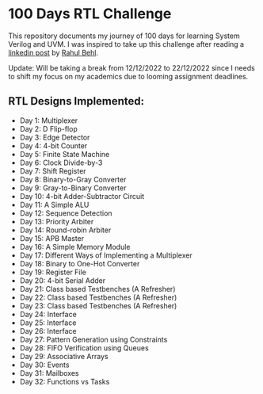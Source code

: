 # 100 Days RTL Challenge

This repository documents my journey of 100 days for learning System Verilog and UVM. I was inspired to take up this challenge after reading a [linkedin post](https://www.linkedin.com/posts/raulbehl_100daysofrtl-100daysofrtl-verilog-activity-6941643220841828352-oBlD/?utm_source=linkedin_share&utm_medium=member_desktop_web) by [Rahul Behl](https://github.com/raulbehl/100DaysOfRTL).

Update: Will be taking a break from 12/12/2022 to 22/12/2022 since I needs to shift my focus on my academics due to looming assignment deadlines.

## RTL Designs Implemented:
* Day 1: Multiplexer
* Day 2: D Flip-flop
* Day 3: Edge Detector
* Day 4: 4-bit Counter
* Day 5: Finite State Machine
* Day 6: Clock Divide-by-3
* Day 7: Shift Register
* Day 8: Binary-to-Gray Converter
* Day 9: Gray-to-Binary Converter
* Day 10: 4-bit Adder-Subtractor Circuit
* Day 11: A Simple ALU
* Day 12: Sequence Detection
* Day 13: Priority Arbiter
* Day 14: Round-robin Arbiter
* Day 15: APB Master
* Day 16: A Simple Memory Module
* Day 17: Different Ways of Implementing a Multiplexer
* Day 18: Binary to One-Hot Converter 
* Day 19: Register File
* Day 20: 4-bit Serial Adder
* Day 21: Class based Testbenches (A Refresher)
* Day 22: Class based Testbenches (A Refresher)
* Day 23: Class based Testbenches (A Refresher)
* Day 24: Interface
* Day 25: Interface
* Day 26: Interface
* Day 27: Pattern Generation using Constraints
* Day 28: FIFO Verification using Queues
* Day 29: Associative Arrays
* Day 30: Events
* Day 31: Mailboxes
* Day 32: Functions vs Tasks



